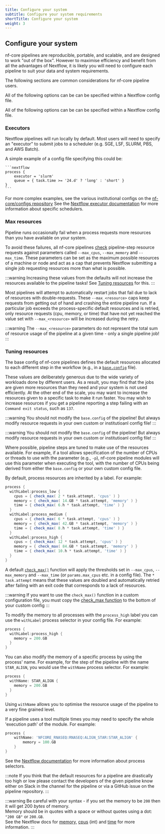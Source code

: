 ```yaml
---
title: Configure your system
subtitle: Configure your system requirements
shortTitle: Configure your system
weight: 3
---
```


## Configure your system

nf-core pipelines are reproducible, portable, and scalable, and are designed to work "out of the box". However to maximise efficiency and benefit from all the advantages of Nextflow, it is likely you will need to configure each pipeline to suit your data and system requirements.

The following sections are common considerations for nf-core pipeline users.

All of the following options can be can be specified within a Nextflow config file.

All of the following options can be can be specified within a Nextflow config file.

### Executors

Nextflow pipelines will run locally by default.
Most users will need to specify an "executor" to submit jobs to a scheduler (e.g. SGE, LSF, SLURM, PBS, and AWS Batch).

A simple example of a config file specifying this could be:

    ```nextflow
    process {
        executor = 'slurm'
        queue = { task.time >= '24.d' ? 'long' : 'short' }
    }
    ```

For more complex examples, see the various institutional configs on the [nf-core/configs repository](https://github.com/nf-core/configs/tree/master/conf)
See the [Nextflow executor documentation](https://www.nextflow.io/docs/latest/executor.html#executor-page) for more information about specific schedulers.

### Max resources

Pipeline runs occasionally fail when a process requests more resources than you have available on your system.

To avoid these failures, all nf-core pipelines [check](https://github.com/nf-core/tools/blob/99961bedab1518f592668727a4d692c4ddf3c336/nf_core/pipeline-template/nextflow.config#L206-L237) pipeline-step resource requests against parameters called `--max_cpus`, `--max_memory` and `--max_time`. These parameters can be set as the maximum possible resources of a machine or node and act as a cap that prevents Nextflow submitting a single job requesting resources more than what is possible.

:::warning
Increasing these values from the defaults will not increase the resources available to the pipeline tasks! See [Tuning resources](#tuning-resources) for this.
:::

Most pipelines will attempt to automatically restart jobs that fail due to lack of resources with double-requests. These `--max_<resource>` caps keep requests from getting out of hand and crashing the entire pipeline run. If a particular job exceeds the process-specific default resources and is retried, only resource requests (cpu, memory, or time) that have not yet reached the value set with `--max_<resource>` will be increased during the retry.

:::warning
The `--max_<resource>` parameters do not represent the total sum of resource usage of the pipeline at a given time - only a single pipeline job!
:::

### Tuning resources

The base config of nf-core pipelines defines the default resources allocated to each different step in the workflow (e.g., in a [`base.config`](https://github.com/nf-core/rnaseq/blob/master/conf/base.config) file).

These values are deliberately generous due to the wide variety of workloads done by different users.
As a result, you may find that the jobs are given more resources than they need and your system is not used efficiently.
At the other end of the scale, you may want to increase the resources given to a specific task to make it run faster.
You may wish to increase resources if you get a pipeline reporting a step failing with an `Command exit status`, such as `137`.

:::warning
You should not modify the `base.config` of the pipeline! But always modify resource requests in your own custom or institutioanl config file!
:::

:::warning
You should not modify the `base.config` of the pipeline! But always modify resource requests in your own custom or institutioanl config file!
:::

Where possible, pipeline steps are tuned to make use of the resources available.
For example, if a tool allows specification of the number of CPUs or threads to use with the parameter (e.g., `-p`), nf-core pipeline modules will use this parameter when executing the tool, with the number of CPUs being derived from either the `base.config` or your own custom config file.

By default, process resources are inherited by a label. For example:

```groovy
process {
  withLabel:process_low {
    cpus = { check_max( 2 * task.attempt, 'cpus' ) }
    memory = { check_max( 14.GB * task.attempt, 'memory' ) }
    time = { check_max( 6.h * task.attempt, 'time' ) }
  }
  withLabel:process_medium {
    cpus = { check_max( 6 * task.attempt, 'cpus' ) }
    memory = { check_max( 42.GB * task.attempt, 'memory' ) }
    time = { check_max( 8.h * task.attempt, 'time' ) }
  }
  withLabel:process_high {
    cpus = { check_max( 12 * task.attempt, 'cpus' ) }
    memory = { check_max( 84.GB * task.attempt, 'memory' ) }
    time = { check_max( 10.h * task.attempt, 'time' ) }
  }
}
```

A default [`check_max()`](https://github.com/nf-core/tools/blob/99961bedab1518f592668727a4d692c4ddf3c336/nf_core/pipeline-template/nextflow.config#L206-L237) function will apply the thresholds set in `--max_cpus`, `--max_memory` and `--max_time` (or `params.max_cpus` etc. in a config file).
The `* task.attempt` means that these values are doubled and automatically retried after failing with an exit code that corresponds to a lack of resources.

:::warning
If you want to use the `check_max()` function in a custom configuration file, you must copy the [check_max function](https://github.com/nf-core/tools/blob/99961bedab1518f592668727a4d692c4ddf3c336/nf_core/pipeline-template/nextflow.config#L206-L237) to the bottom of your custom config
:::

To modify the memory to all processes with the `process_high` label you can use the `withLabel` process selector in your config file. For example:

```groovy
process {
  withLabel:process_high {
    memory = 200.GB
  }
}
```

You can also modify the memory of a specific process by using the process' name.
For example, for the step of the pipeline with the name `STAR_ALIGN`, you would use the `withName` process selector. For example:

```groovy
process {
  withName: STAR_ALIGN {
    memory = 200.GB
  }
}
```

Using `withName` allows you to optimise the resource usage of the pipeline to a very fine grained level.

If a pipeline uses a tool multiple times you may need to specify the whole 'execution path' of the module. For example:

```groovy
process {
    withName: 'NFCORE_RNASEQ:RNASEQ:ALIGN_STAR:STAR_ALIGN' {
        memory = 100.GB
    }
}
```

See the [Nextflow documentation](https://www.nextflow.io/docs/latest/config.html#process-selectors) for more information about process selectors.

:::note
If you think that the default resources for a pipeline are drastically too high or low please contact the developers of the given pipeline know either on Slack in the channel for the pipeline or via a GitHub issue on the pipeline repository.
:::

:::warning
Be careful with your syntax - if you set the memory to be `200` then it will get 200 _bytes_ of memory. <br/>
Memory should be in quotes with a space or without quotes using a dot: `"200 GB"` or `200.GB`. <br/>
See the Nextflow docs for [memory](https://www.nextflow.io/docs/latest/process.html#memory),
[cpus](https://www.nextflow.io/docs/latest/process.html#cpus) (int) and
[time](https://www.nextflow.io/docs/latest/process.html#time) for more information.
:::
